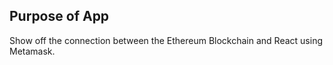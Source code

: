 ## Purpose of App

Show off the connection between the Ethereum Blockchain and React using Metamask.
